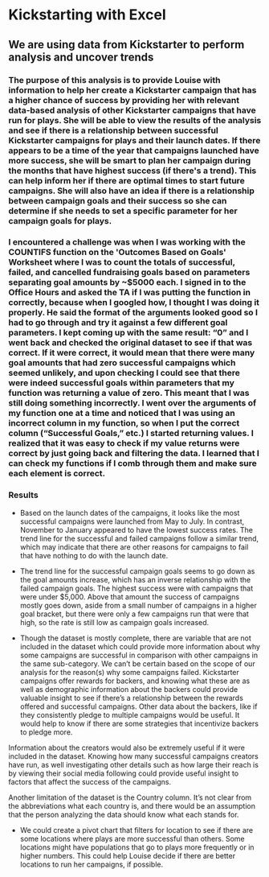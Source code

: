 # Kickstarting with Excel
## We are using data from Kickstarter to perform analysis and uncover trends
### The purpose of this analysis is to provide Louise with information to help her create a Kickstarter campaign that has a higher chance of success by providing her with relevant data-based analysis of other Kickstarter campaigns that have run for plays. She will be able to view the results of the analysis and see if there is a relationship between successful Kickstarter campaigns for plays and their launch dates. If there appears to be a time of the year that campaigns launched have more success, she will be smart to plan her campaign during the months that have highest success (if there's a trend). This can help inform her if there are optimal times to start future campaigns. She will also have an idea if there is a relationship between campaign goals and their success so she can determine if she needs to set a specific parameter for her campaign goals for plays.
### I encountered a challenge was when I was working with the COUNTIFS function on the 'Outcomes Based on Goals' Worksheet where I was to count the totals of successful, failed, and cancelled fundraising goals based on parameters separating goal amounts by ~$5000 each.  I signed in to the Office Hours and asked the TA if I was putting the function in correctly, because when I googled how, I thought I was doing it properly. He said the format of the arguments looked good so I had to go through and try it against a few different goal parameters. I kept coming up with the same result: “0” and I went back and checked the original dataset to see if that was correct. If it were correct, it would mean that there were many goal amounts that had zero successful campaigns which seemed unlikely, and upon checking I could see that there were indeed successful goals within parameters that my function was returning a value of zero. This meant that I was still doing something incorrectly. I went over the arguments of my function one at a time and noticed that I was using an incorrect column in my function, so when I put the correct column (“Successful Goals,” etc.) I started returning values. I realized that it was easy to check if my value returns were correct by just going back and filtering the data. I learned that I can check my functions if I comb through them and make sure each element is correct. 
### Results
-	Based on the launch dates of the campaigns, it looks like the most successful campaigns were launched from May to July. In contrast, November to January appeared to have the lowest success rates. The trend line for the successful and failed campaigns follow a similar trend, which may indicate that there are other reasons for campaigns to fail that have nothing to do with the launch date.

-	The trend line for the successful campaign goals seems to go down as the goal amounts increase, which has an inverse relationship with the failed campaign goals. The highest success were with campaigns that were under $5,000. Above that amount the success of campaigns mostly goes down, aside from a small number of campaigns in a higher goal bracket, but there were only a few campaigns run that were that high, so the rate is still low as campaign goals increased.

-	Though the dataset is mostly complete, there are variable that are not included in the dataset which could provide more information about why some campaigns are successful in comparison with other campaigns in the same sub-category. We can’t be certain based on the scope of our analysis for the reason(s) why some campaigns failed. 
Kickstarter campaigns offer rewards for backers, and knowing what these are as well as demographic information about the backers could provide valuable insight to see if there’s a relationship between the rewards offered and successful campaigns. Other data about the backers, like if they consistently pledge to multiple campaigns would be useful. It would help to know if there are some strategies that incentivize backers to pledge more.

Information about the creators would also be extremely useful if it were included in the dataset. Knowing how many successful campaigns creators have run, as well investigating other details such as how large their reach is by viewing their social media following could provide useful insight to factors that affect the success of the campaigns. 

Another limitation of the dataset is the Country column. It’s not clear from the abbreviations what each country is, and there would be an assumption that the person analyzing the data should know what each stands for.

-	We could create a pivot chart that filters for location to see if there are some locations where plays are more successful than others. Some locations might have populations that go to plays more frequently or in higher numbers. This could help Louise decide if there are better locations to run her campaigns, if possible.
